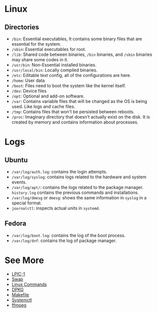 # Linux

## Directories

- `/bin`: Essential executables, It contains some binary files that are essential for the system.
- `/sbin`: Essential executables for root.
- `/lib`: Shared code between binaries, `/bin` binaries, and `/sbin` binaries may share some codes in it.
- `/usr/bin`: Non-Essential installed binaries.
- `/usr/local/bin`: Locally compiled binaries.
- `/etc`: Editable text config, all of the configurations are here.
- `/home`: User data
- `/boot`: Files need to boot the system like the kernel itself.
- `/dev`: Device files
- `/opt`: Optional and add-on software.
- `/var`: Contains variable files that will be changed as the OS is being used. Like logs and cache files.
- `/tmp`: Contains files that won't be persisted between reboots.
- `/proc`: Imaginary directory that doesn't actually exist on the disk. It is created by memory and contains information about processes.

# Logs

## Ubuntu

- `/var/log/auth.log`: contains the login attempts.
- `/var/log/syslog`: contains logs related to the hardware and system events.
- `/var/log/apt/`: contains the logs related to the package manager. `history.log` contains the previous commands and installations.
- `/var/log/dmesg` or `dmesg`: shows the same information in `syslog` in a special format.
- `journalctl`: inspects actual units in `systemd`.

## Fedora

- `/var/log/boot.log`: contains the log of the boot process.
- `/var/log/dnf`: contains the log of package manager.

# See More

- [LPIC-1](Linux/LPIC-1.md)
- [Swap](Linux/Swap.md)
- [Linux Commands](Linux/Linux%20Commands.md)
- [DPKG](Linux/DPKG.md)
- [Makefile](Linux/Makefile.md)
- [Systemctl](Linux/Systemctl.md)
- [ffmpeg](Linux/ffmpeg.md)